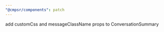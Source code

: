 ```yaml
---
"@cmpsr/components": patch
---
```


add customCss and messageClassName props to ConversationSummary
